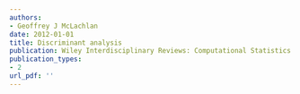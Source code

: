 ```yaml
---
authors: 
- Geoffrey J McLachlan
date: 2012-01-01
title: Discriminant analysis
publication: Wiley Interdisciplinary Reviews: Computational Statistics
publication_types:
- 2
url_pdf: ''
---
```

